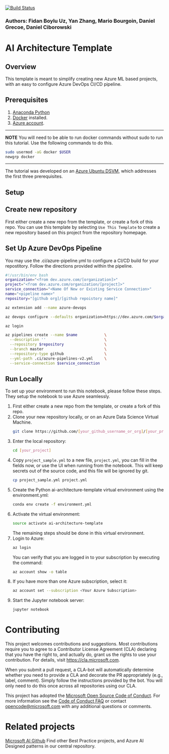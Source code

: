 [![Build Status](https://dev.azure.com/AZGlobal/Azure%20Global%20CAT%20Engineering/_apis/build/status/AGCI%20AI/Happy%20Path%20Builds/ai-architecture-template?branchName=master)](https://dev.azure.com/AZGlobal/Azure%20Global%20CAT%20Engineering/_build/latest?definitionId=170&branchName=master)
### Authors: Fidan Boylu Uz, Yan Zhang, Mario Bourgoin, Daniel Grecoe, Daniel Ciborowski

# AI Architecture Template

## Overview
This template is meant to simplify creating new Azure ML based projects, with an easy to configure Azure DevOps CI/CD pipeline.

## Prerequisites
1. [Anaconda Python](https://www.anaconda.com/download)
1. [Docker](https://docs.docker.com/v17.12/install/linux/docker-ee/ubuntu) installed.
1. [Azure account](https://azure.microsoft.com).

---
**NOTE**
You will need to be able to run docker commands without sudo to run this tutorial. Use the following commands to do
this.

```bash
sudo usermod -aG docker $USER
newgrp docker
``` 
---

The tutorial was developed on an [Azure Ubuntu
DSVM](https://docs.microsoft.com/en-us/azure/machine-learning/data-science-virtual-machine/dsvm-ubuntu-intro),
which addresses the first three prerequisites.

## Setup
## Create new repository

First either create a new repo from the template, or create a fork of this repo.
You can use this template by selecting `Use This Template` to create a new repository based on this project 
from the repository homepage.

## Set Up Azure DevOps Pipeline
You may use the .ci/azure-pipeline.yml to configure a CI/CD build for your repostitory. Follow the directions
provided within the pipeline.

   ```bash
   #!/usr/bin/env bash
   organization="<from dev.azure.com/[organization]>"
   project="<from dev.azure.com/organization/[project]>"
   service_connection="<Name Of New or Existing Service Connection>"
   name="<pipeline name>"
   repository="[github org]/[github repoistory name]"

   az extension add --name azure-devops

   az devops configure --defaults organization=https://dev.azure.com/$organization project="$project"

   az login

   az pipelines create --name $name            \
     --description ''                          \
     --repository $repository                  \
     --branch master                           \
     --repository-type github                  \
     --yml-path .ci/azure-pipelines-v2.yml     \
     --service-connection $service_connection
  ```

## Run Locally
To set up your environment to run this notebook, please follow these steps.  They setup the notebook to use Azure
seamlessly.
1. First either create a new repo from the template, or create a fork of this repo.
1. Clone your new repository locally, or on an Azure Data Science Virtual Machine.
   ```bash
   git clone https://github.com/[your_github_username_or_org]/[your_project].git
   ```
1. Enter the local repository:
   ```bash
   cd [your_project]
   ```
1. Copy `project_sample.yml` to a new file, `project.yml`, you can fill in the fields now,
or use the UI when running from the notebook. This will keep secrets out of the source code, 
and this file will be ignored by git.
   ```bash
   cp project_sample.yml project.yml
   ```
1. Create the Python ai-architecture-template virtual environment using the environment.yml:
   ```bash
   conda env create -f environment.yml
   ```
1. Activate the virtual environment:
   ```bash
   source activate ai-architecture-template
   ```
   The remaining steps should be done in this virtual environment.
1. Login to Azure:
   ```bash
   az login
   ```
   You can verify that you are logged in to your subscription by executing
   the command:
   ```bash
   az account show -o table
   ```
1. If you have more than one Azure subscription, select it:
   ```bash
   az account set --subscription <Your Azure Subscription>
   ```
1. Start the Jupyter notebook server:
   ```bash
   jupyter notebook
   ```


# Contributing
This project welcomes contributions and suggestions.  Most contributions require you to agree to a
Contributor License Agreement (CLA) declaring that you have the right to, and actually do, grant us
the rights to use your contribution. For details, visit https://cla.microsoft.com.

When you submit a pull request, a CLA-bot will automatically determine whether you need to provide
a CLA and decorate the PR appropriately (e.g., label, comment). Simply follow the instructions
provided by the bot. You will only need to do this once across all repositories using our CLA.

This project has adopted the [Microsoft Open Source Code of Conduct](https://opensource.microsoft.com/codeofconduct/).
For more information see the [Code of Conduct FAQ](https://opensource.microsoft.com/codeofconduct/faq/) or
contact [opencode@microsoft.com](mailto:opencode@microsoft.com) with any additional questions or comments.


# Related projects

[Microsoft AI Github](https://github.com/microsoft/ai) Find other Best Practice projects, and Azure AI Designed patterns
 in our central repository. 
